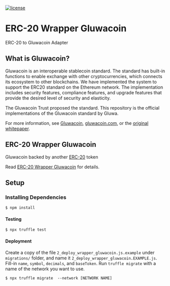 [![license](https://img.shields.io/github/license/jamesisaac/react-native-background-task.svg)](https://opensource.org/licenses/MIT)

# ERC-20 Wrapper Gluwacoin

ERC-20 to Gluwacoin Adapter

## What is Gluwacoin?

Gluwacoin is an interoperable stablecoin standard. The standard has built-in functions to enable exchange with other cryptocurrencies, which connects its ecosystem to other blockchains. We have implemented the system to support the ERC20 standard on the Ethereum network. The implementation includes security features, compliance features, and upgrade features that provide the desired level of security and elasticity.

The Gluwacoin Trust proposed the standard. This repository is the official implementations of the Gluwacoin standard by Gluwa.

For more information, see [Gluwacoin](/Gluwacoin.md), [gluwacoin.com](https://gluwacoin.com), or the [original whitepaper](https://gluwacoin.com/white-paper).

## ERC-20 Wrapper Gluwacoin

Gluwacoin backed by another [ERC-20](https://eips.ethereum.org/EIPS/eip-20) token

Read [ERC-20 Wrapper Gluwacoin](ERC-20%20Wrapper%20Gluwacoin.md) for details.

## Setup

### Installing Dependencies

```commandline
$ npm install
```

#### Testing

```commandline
$ npx truffle test
```

#### Deployment
Create a copy of the file `2_deploy_wrapper_gluwacoin.js.example` under `migrations/` folder,
and name it `2_deploy_wrapper_gluwacoin.EXAMPLE.js`.
Fill-in `name`, `symbol`, `decimals`, and `baseToken`.
Run `truffle migrate` with a name of the network you want to use.

```commandline
$ npx truffle migrate  --network [NETWORK NAME]
```